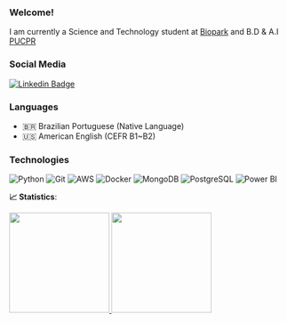 ### Welcome!

I am currently a Science and Technology student at [Biopark](https://biopark.com.br/) and B.D & A.I [PUCPR](https://www.pucpr.br/)

### Social Media
[![Linkedin Badge](https://img.shields.io/badge/-LinkedIn-blue?style=flat-square&logo=Linkedin&logoColor=white&link=https://www.linkedin.com/in/schunski//)](https://www.linkedin.com/in/schunski/)

### Languages

* 🇧🇷 Brazilian Portuguese (Native Language)
* 🇺🇸 American English (CEFR B1~B2)

### Technologies

![Python](https://img.shields.io/badge/-Python-black?style=flat-square&logo=Python)
![Git](https://img.shields.io/badge/-Git-black?style=flat-square&logo=Git)
![AWS](https://img.shields.io/badge/-AWS-black?style=flat-square&logo=Amazon-AWS)
![Docker](https://img.shields.io/badge/-Docker-black?style=flat-square&logo=Docker)
![MongoDB](https://img.shields.io/badge/-MongoDB-black?style=flat-square&logo=Mongodb)
![PostgreSQL](https://img.shields.io/badge/-PostgreSQL-black?style=flat-square&logo=PostgreSQL)
![Power BI](https://img.shields.io/badge/-Power%20BI-black?style=flat-square&logo=Power-BI)


<b> :chart_with_upwards_trend: Statistics</b>:

<div>
<a href="https://github.com/schunski">
<img height="180em" src="https://github-readme-stats.vercel.app/api/top-langs/?username=schunski&layout=compact&langs_count=7&theme=radical"/>
<img height="180em" src="https://github-readme-stats.vercel.app/api?username=schunski&show_icons=true&theme=radical&include_all_commits=true&count_private=true"/>
</div>
 
  
